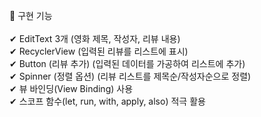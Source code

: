 📌 구현 기능
<br><br>
✔ EditText 3개 (영화 제목, 작성자, 리뷰 내용)
<br>
✔ RecyclerView (입력된 리뷰를 리스트에 표시)
<br>
✔ Button (리뷰 추가) (입력된 데이터를 가공하여 리스트에 추가)
<br>
✔ Spinner (정렬 옵션) (리뷰 리스트를 제목순/작성자순으로 정렬)
<br>
✔ 뷰 바인딩(View Binding) 사용
<br>
✔ 스코프 함수(let, run, with, apply, also) 적극 활용
